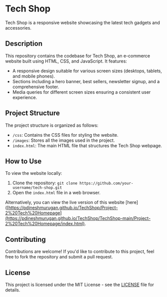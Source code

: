 # Tech Shop

Tech Shop is a responsive website showcasing the latest tech gadgets and accessories.

## Description

This repository contains the codebase for Tech Shop, an e-commerce website built using HTML, CSS, and JavaScript. It features:

- A responsive design suitable for various screen sizes (desktops, tablets, and mobile phones).
- Sections including a hero banner, best sellers, newsletter signup, and a comprehensive footer.
- Media queries for different screen sizes ensuring a consistent user experience.

## Project Structure

The project structure is organized as follows:

- `/css`: Contains the CSS files for styling the website.
- `/images`: Stores all the images used in the project.
- `index.html`: The main HTML file that structures the Tech Shop webpage.

## How to Use

To view the website locally:

1. Clone the repository: `git clone https://github.com/your-username/tech-shop.git`
2. Open the `index.html` file in a web browser.

Alternatively, you can view the live version of this website [here]([https://pdineshmurugan.github.io/TechShop/Project-2%20Tech%20Homepage](https://pdineshmurugan.github.io/TechShop/TechShop-main/Project-2%20Tech%20Homepage/index.html).



## Contributing

Contributions are welcome! If you'd like to contribute to this project, feel free to fork the repository and submit a pull request.

## License

This project is licensed under the MIT License - see the [LICENSE](LICENSE) file for details.
